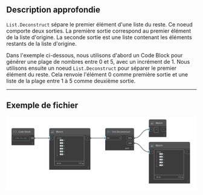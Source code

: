 ## Description approfondie
`List.Deconstruct` sépare le premier élément d'une liste du reste. Ce noeud comporte deux sorties. La première sortie correspond au premier élément de la liste d'origine. La seconde sortie est une liste contenant les éléments restants de la liste d'origine.

Dans l'exemple ci-dessous, nous utilisons d'abord un Code Block pour générer une plage de nombres entre 0 et 5, avec un incrément de 1. Nous utilisons ensuite un noeud `List.Deconstruct` pour séparer le premier élément du reste. Cela renvoie l'élément 0 comme première sortie et une liste de la plage entre 1 à 5 comme deuxième sortie.
___
## Exemple de fichier

![List.Deconstruct](./DSCore.List.Deconstruct_img.jpg)
